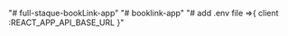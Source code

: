 "# full-staque-bookLink-app" 
"# booklink-app" 
"# add .env file =>{
    client :REACT_APP_API_BASE_URL
}" 


